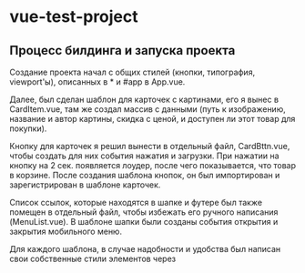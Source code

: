 # vue-test-project

## Процесс билдинга и запуска проекта
Создание проекта начал с общих стилей (кнопки, типография, viewport'ы), описанных в * и #app в App.vue. 

Далее, был сделан шаблон для карточек с картинами, его я вынес в CardItem.vue, там же создал массив с данными (путь к изображению, название и автор картины, скидка с ценой, и доступен ли этот товар для покупки). 

Кнопку для карточек я решил вынести в отдельный файл, CardBttn.vue, чтобы создать для них события нажатия и загрузки. При нажатии на кнопку на 2 сек. появляется лоудер, после чего показывается, что товар в корзине. После создания шаблона кнопок, он был импортирован и зарегистрирован в шаблоне карточек.

Список ссылок, которые находятся в шапке и футере был также помещен в отдельный файл, чтобы избежать его ручного написания (MenuList.vue). В шаблоне шапки были созданы события открытия и закрытия мобильного меню.

Для каждого шаблона, в случае надобности и удобства был написан свои собственные стили элементов через **_<style scoped>_**

После того как все шаблоны (и их стили) были расписаны, я импортировал и зарегистрировал их в App.vue. 

Проект полностью адаптирован и хорошо работает на всех устройствах.

Решил пойти путем вложенности шаблонов (выделить для шапки, карточек и их кнопок, футера отдельные файлы Header.vue, CardItem.vue, CardBttn.vue, Footer.vue, и в этих же файлах создавать события и методы) для оптимизации и упрощения работы, но из-за этого не хватило времени дописать модальные окна и поиск/фильтрацию картин по названию, хотя понимаю, что это можно было реализовать следующим образом:
- вместо того, чтобы выносить шапку, карточки, и подвал в отдельные файлы, их можно было создать и расписать в App.vue (это бы упростило работу с байндингом, не возникала бы путаница с массивами данных)
- так же в App.vue можно было бы создать те же самые события, которые я уже создал (при нажатии на кнопку открывается/закрывается мобильное меню, появляется лоудер, меняется текст и цвет кнопки), и методы, которые у меня были в планах (поиск/фильтрация)

Благодарю вас за возможность сделать для вас ТЗ!

## Project setup
```
npm install
```

### Compiles and hot-reloads for development
```
npm run serve
```

### Compiles and minifies for production
```
npm run build
```

### Customize configuration
See [Configuration Reference](https://cli.vuejs.org/config/).
